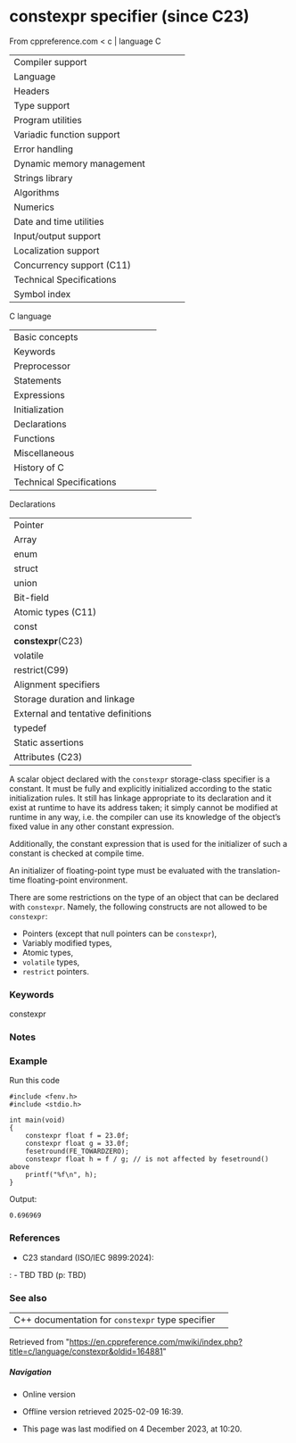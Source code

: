 # constexpr specifier (since C23)

From cppreference.com
< c‎ | language
 C

|  |  |  |  |  |
| --- | --- | --- | --- | --- |
| Compiler support | | | | |
| Language | | | | |
| Headers | | | | |
| Type support | | | | |
| Program utilities | | | | |
| Variadic function support | | | | |
| Error handling | | | | |
| Dynamic memory management | | | | |
| Strings library | | | | |
| Algorithms | | | | |
| Numerics | | | | |
| Date and time utilities | | | | |
| Input/output support | | | | |
| Localization support | | | | |
| Concurrency support (C11) | | | | |
| Technical Specifications | | | | |
| Symbol index | | | | |

 C language

|  |  |  |  |  |
| --- | --- | --- | --- | --- |
| Basic concepts | | | | |
| Keywords | | | | |
| Preprocessor | | | | |
| Statements | | | | |
| Expressions | | | | |
| Initialization | | | | |
| Declarations | | | | |
| Functions | | | | |
| Miscellaneous | | | | |
| History of C | | | | |
| Technical Specifications | | | | |

 Declarations

|  |  |  |  |  |
| --- | --- | --- | --- | --- |
| Pointer | | | | |
| Array | | | | |
| enum | | | | |
| struct | | | | |
| union | | | | |
| Bit-field | | | | |
| Atomic types (C11) | | | | |
| const | | | | |
| ****constexpr****(C23) | | | | |
| volatile | | | | |
| restrict(C99) | | | | |
| Alignment specifiers | | | | |
| Storage duration and linkage | | | | |
| External and tentative definitions | | | | |
| typedef | | | | |
| Static assertions | | | | |
| Attributes (C23) | | | | |

A scalar object declared with the `constexpr` storage-class specifier is a constant. It must be fully and explicitly initialized according to the static initialization rules. It still has linkage appropriate to its declaration and it exist at runtime to have its address taken; it simply cannot be modified at runtime in any way, i.e. the compiler can use its knowledge of the object’s fixed value in any other constant expression.

Additionally, the constant expression that is used for the initializer of such a constant is checked at compile time.

An initializer of floating-point type must be evaluated with the translation-time floating-point environment.

There are some restrictions on the type of an object that can be declared with `constexpr`. Namely, the following constructs are not allowed to be `constexpr`:

- Pointers (except that null pointers can be `constexpr`),
- Variably modified types,
- Atomic types,
- `volatile` types,
- `restrict` pointers.

### Keywords

constexpr

### Notes

### Example

Run this code

```
#include <fenv.h>
#include <stdio.h>
 
int main(void)
{
    constexpr float f = 23.0f;
    constexpr float g = 33.0f;
    fesetround(FE_TOWARDZERO);
    constexpr float h = f / g; // is not affected by fesetround() above
    printf("%f\n", h);
}

```

Output:

```
0.696969

```

### References

- C23 standard (ISO/IEC 9899:2024):

:   - TBD TBD (p: TBD)

### See also

|  |  |
| --- | --- |
| C++ documentation for `constexpr` type specifier | |

Retrieved from "<https://en.cppreference.com/mwiki/index.php?title=c/language/constexpr&oldid=164881>"

##### Navigation

- Online version
- Offline version retrieved 2025-02-09 16:39.

- This page was last modified on 4 December 2023, at 10:20.